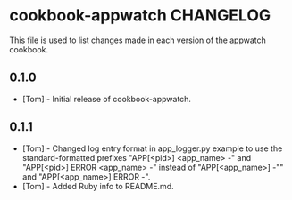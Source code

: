cookbook-appwatch CHANGELOG
==================

This file is used to list changes made in each version of the appwatch cookbook.

0.1.0
-----
- [Tom] - Initial release of cookbook-appwatch.

0.1.1
-----
- [Tom] - Changed log entry format in app_logger.py example to use the standard-formatted prefixes
"APP[\<pid\>] \<app_name\> -" and "APP[\<pid\>] ERROR \<app_name\> -"
instead of
"APP[\<app_name\>] -"" and "APP[\<app_name\>] ERROR -".
- [Tom] - Added Ruby info to README.md.
